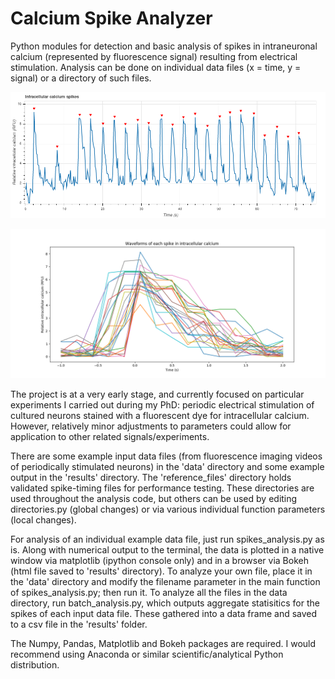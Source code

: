 # Calcium Spike Analyzer

Python modules for detection and basic analysis of spikes in intraneuronal calcium (represented by fluorescence signal) resulting from electrical stimulation. Analysis can be done on individual data files (x = time, y = signal) or a directory of such files.

![alt text](https://github.com/crotty-d/calcium-spike-analyzer/blob/master/calspikes/results/568region_B_wholeplot.png)

![alt text](https://github.com/crotty-d/calcium-spike-analyzer/blob/master/calspikes/results/568region_B_waveforms_plot.png?raw=true)

The project is at a very early stage, and currently focused on particular experiments I carried out during my PhD: periodic electrical stimulation of cultured neurons stained with a fluorescent dye for intracellular calcium. However, relatively minor adjustments to parameters could allow for application to other related signals/experiments.

There are some example input data files (from fluorescence imaging videos of periodically stimulated neurons) in the 'data' directory and some example output in the 'results' directory. The 'reference_files' directory holds validated spike-timing files for performance testing. These directories are used throughout the analysis code, but others can be used by editing directories.py (global changes) or via various individual function parameters (local changes).

For analysis of an individual example data file, just run spikes_analysis.py as is. Along with numerical output to the terminal, the data is plotted in a native window via matplotlib (ipython console only) and in a browser via Bokeh (html file saved to 'results' directory). To analyze your own file, place it in the 'data' directory and modify the filename parameter in the main function of spikes_analysis.py; then run it. To analyze all the files in the data directory, run batch_analysis.py, which outputs aggregate statisitics for the spikes of each input data file. These gathered into a data frame and saved to a csv file in the 'results' folder.

The Numpy, Pandas, Matplotlib and Bokeh packages are required. I would recommend using Anaconda or similar scientific/analytical Python distribution.
